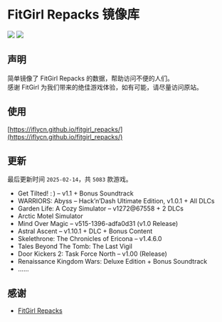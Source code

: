 ﻿# FitGirl Repacks 镜像库
![](https://img.shields.io/badge/ci-passing-brightgreen.svg?logo=github)
![](https://img.shields.io/badge/license-MIT-brightgreen.svg)

## 声明
简单镜像了 FitGirl Repacks 的数据，帮助访问不便的人们。  
感谢 FitGirl 为我们带来的绝佳游戏体验，如有可能，请尽量访问原站。

## 使用
[https://iflycn.github.io/fitgirl_repacks/](https://iflycn.github.io/fitgirl_repacks/)

## 更新
最后更新时间 `2025-02-14`，共 `5083` 款游戏。
- Get Tilted! : ) – v1.1 + Bonus Soundtrack
- WARRIORS: Abyss – Hack’n’Dash Ultimate Edition, v1.0.1 + All DLCs
- Garden Life: A Cozy Simulator – v1272@67558 + 2 DLCs
- Arctic Motel Simulator
- Mind Over Magic – v515-1396-adfa0d31 (v1.0 Release)
- Astral Ascent – v1.10.1 + DLC + Bonus Content
- Skelethrone: The Chronicles of Ericona – v1.4.6.0
- Tales Beyond The Tomb: The Last Vigil
- Door Kickers 2: Task Force North – v1.00 (Release)
- Renaissance Kingdom Wars: Deluxe Edition + Bonus Soundtrack
- ……

## 感谢
- [FitGirl Repacks](https://fitgirl-repacks.site/)
